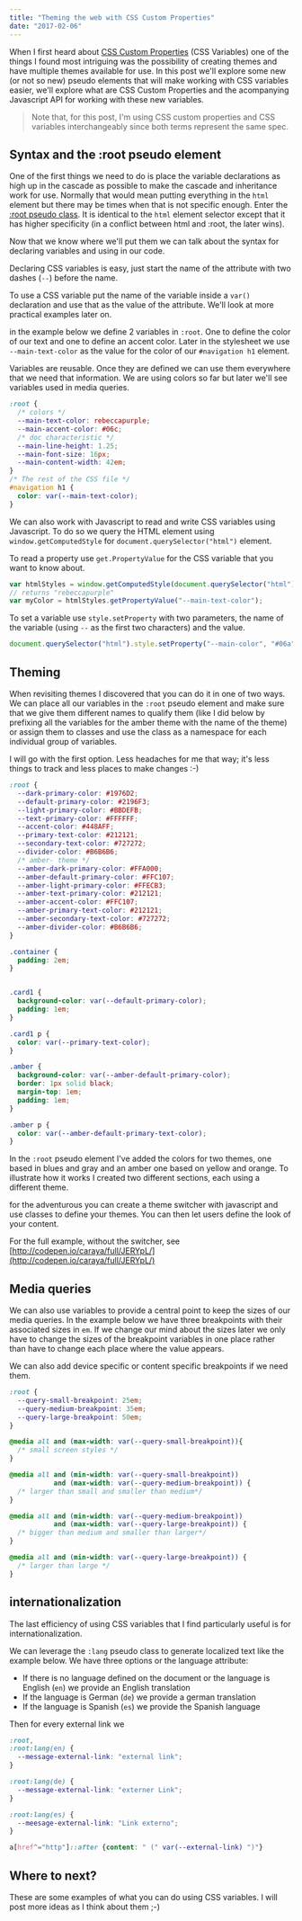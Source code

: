 ```yaml
---
title: "Theming the web with CSS Custom Properties"
date: "2017-02-06"
---
```


When I first heard about [CSS Custom Properties](https://www.w3.org/TR/css-variables-1/) (CSS Variables) one of the things I found most intriguing was the possibility of creating themes and have multiple themes available for use. In this post we'll explore some new (or not so new) pseudo elements that will make working with CSS variables easier, we'll explore what are CSS Custom Properties and the acompanying Javascript API for working with these new variables.

> Note that, for this post, I'm using CSS custom properties and CSS variables interchangeably since both terms represent the same spec.

## Syntax and the :root pseudo element

One of the first things we need to do is place the variable declarations as high up in the cascade as possible to make the cascade and inheritance work for use. Normally that would mean putting everything in the `html` element but there may be times when that is not specific enough. Enter the [:root pseudo class](https://developer.mozilla.org/en-US/docs/Web/CSS/:root). It is identical to the `html` element selector except that it has higher specificity (in a conflict between html and :root, the later wins).

Now that we know where we'll put them we can talk about the syntax for declaring variables and using in our code.

Declaring CSS variables is easy, just start the name of the attribute with two dashes (`--`) before the name.

To use a CSS variable put the name of the variable inside a `var()` declaration and use that as the value of the attribute. We'll look at more practical examples later on.

in the example below we define 2 variables in `:root`. One to define the color of our text and one to define an accent color. Later in the stylesheet we use `--main-text-color` as the value for the color of our `#navigation h1` element.

Variables are reusable. Once they are defined we can use them everywhere that we need that information. We are using colors so far but later we'll see variables used in media queries.

```css
:root {
  /* colors */
  --main-text-color: rebeccapurple;
  --main-accent-color: #06c;
  /* doc characteristic */
  --main-line-height: 1.25;
  --main-font-size: 16px;
  --main-content-width: 42em;
}
/* The rest of the CSS file */
#navigation h1 {
  color: var(--main-text-color);
}
```

We can also work with Javascript to read and write CSS variables using Javascript. To do so we query the HTML element using `window.getComputedStyle` for `document.querySelector("html")` element.

To read a property use `get.PropertyValue` for the CSS variable that you want to know about.

```javascript
var htmlStyles = window.getComputedStyle(document.querySelector("html"));
// returns "rebeccapurple"
var myColor = htmlStyles.getPropertyValue("--main-text-color"); 
```

To set a variable use `style.setProperty` with two parameters, the name of the variable (using `--` as the first two characters) and the value.

```javascript
document.querySelector("html").style.setProperty("--main-color", "#06a");
```

## Theming

When revisiting themes I discovered that you can do it in one of two ways. We can place all our variables in the `:root` pseudo element and make sure that we give them different names to qualify them (like I did below by prefixing all the variables for the amber theme with the name of the theme) or assign them to classes and use the class as a namespace for each individual group of variables.

I will go with the first option. Less headaches for me that way; it's less things to track and less places to make changes :-)

```css
:root {
  --dark-primary-color: #1976D2;
  --default-primary-color: #2196F3;
  --light-primary-color: #BBDEFB;
  --text-primary-color: #FFFFFF;
  --accent-color: #448AFF;
  --primary-text-color: #212121;
  --secondary-text-color: #727272;
  --divider-color: #B6B6B6;
  /* amber- theme */
  --amber-dark-primary-color: #FFA000;
  --amber-default-primary-color: #FFC107;
  --amber-light-primary-color: #FFECB3;
  --amber-text-primary-color: #212121;
  --amber-accent-color: #FFC107;
  --amber-primary-text-color: #212121;
  --amber-secondary-text-color: #727272;
  --amber-divider-color: #B6B6B6;
}

.container {
  padding: 2em;
}


.card1 {
  background-color: var(--default-primary-color);
  padding: 1em;
}

.card1 p {
  color: var(--primary-text-color);
}

.amber {
  background-color: var(--amber-default-primary-color);
  border: 1px solid black;
  margin-top: 1em;
  padding: 1em;
}

.amber p {
  color: var(--amber-default-primary-text-color);
}
```

In the `:root` pseudo element I've added the colors for two themes, one based in blues and gray and an amber one based on yellow and orange. To illustrate how it works I created two different sections, each using a different theme.

for the adventurous you can create a theme switcher with javascript and use classes to define your themes. You can then let users define the look of your content.

For the full example, without the switcher, see [http://codepen.io/caraya/full/JERYpL/](http://codepen.io/caraya/full/JERYpL/)

## Media queries

We can also use variables to provide a central point to keep the sizes of our media queries. In the example below we have three breakpoints with their associated sizes in `em`. If we change our mind about the sizes later we only have to change the sizes of the breakpoint variables in one place rather than have to change each place where the value appears.

We can also add device specific or content specific breakpoints if we need them.

```css
:root {
  --query-small-breakpoint: 25em;
  --query-medium-breakpoint: 35em;
  --query-large-breakpoint: 50em;
}

@media all and (max-width: var(--query-small-breakpoint)){
  /* small screen styles */
}

@media all and (min-width: var(--query-small-breakpoint)) 
           and (max-width: var(--query-medium-breakpoint)) {
  /* larger than small and smaller than medium*/
}

@media all and (min-width: var(--query-medium-breakpoint))
           and (max-width: var(--query-large-breakpoint)) {
  /* bigger than medium and smaller than larger*/
}

@media all and (min-width: var(--query-large-breakpoint)) {
  /* larger than large */
}
```

## internationalization

The last efficiency of using CSS variables that I find particularly useful is for internationalization.

We can leverage the `:lang` pseudo class to generate localized text like the example below. We have three options or the language attribute:

- If there is no language defined on the document or the language is English (`en`) we provide an English translation
- If the language is German (`de`) we provide a german translation
- If the language is Spanish (`es`) we provide the Spanish language

Then for every external link we

```css
:root,
:root:lang(en) {
  --message-external-link: "external link";
}

:root:lang(de) {
  --message-external-link: "externer Link";
}

:root:lang(es) {
  --meesage-external-link: "Link externo";
}

a[href^="http"]::after {content: " (" var(--external-link) ")"}
```

## Where to next?

These are some examples of what you can do using CSS variables. I will post more ideas as I think about them ;-)
